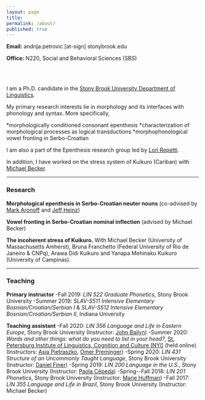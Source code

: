```yaml
---
layout: page
title:
permalink: /about/
published: true
---
```


<strong>Email:</strong> andrija.petrovic [at-sign] stonybrook.edu <!--(<em>contact for full CV</em>)-->

<strong>Office:</strong> N220, Social and Behavioral Sciences (SBS)

<br>
<br>

I am a Ph.D. candidate in the <a href="https://linguistics.stonybrook.edu/">Stony Brook University Department of Linguistics</a>. 

My primary research interests lie in morphology and its interfaces with phonology and syntax. More specifically,

*morphologically conditioned consonant epenthesis 
*characterization of morphological processes as logical transductions 
*morphophonological vowel fronting in Serbo-Croatian

I am also a part of the Epenthesis research group led by <a href="https://linguistics.stonybrook.edu/faculty/lori.repetti/">Lori Repetti</a>.

In addition, I have worked on the stress system of Kuikuro (Cariban) with <a href="https://becker.phonologist.org">Michael Becker</a>.

----

### Research

**Morphological epenthesis in Serbo-Croatian neuter nouns** (co-advised by <a href="https://linguistics.stonybrook.edu/faculty/mark.aronoff/">Mark Aronoff</a> and <a href="http://jeffreyheinz.net">Jeff Heinz</a>)

**Vowel fronting in Serbo-Croatian nominal inflection** (advised by Michael Becker)

**The incoherent stress of Kuikuro.** With Michael Becker (University of Massachusetts Amherst), Bruna Franchetto (Federal University of Rio de Janeiro & CNPq), Arawa Didi Kuikuro and Yanapa Mehinaku Kuikuro (University of Campinas).

----

### Teaching

**Primary instructor**
-Fall 2019: _LIN 522 Graduate Phonetics_, Stony Brook University
-Summer 2019: _SLAV-S511 Intensive Elementary Bosnian/Croatian/Serbian I_ & _SLAV-S512 Intensive Elementary Bosnian/Croatian/Serbian II_, Indiana University

**Teaching assistant**
-Fall 2020: _LIN 356 Language and Life in Eastern Europe_, Stony Brook University (Instructor: <a href="https://linguistics.stonybrook.edu/faculty/john.bailyn/">John Bailyn</a>)
-Summer 2020: _Words and other things: what do you need to list in your head?_, <a href="https://nyi.spb.ru">St. Petersburg Institute of Linguistics, Cognition and Culture (NYI)</a> (held online) (Instructors: <a href="https://asiapietraszko.com">Asia Pietraszko</a>, <a href="https://omer.lingsite.org">Omer Preminger</a>)
-Spring 2020: _LIN 431 Structure of an Uncommonly Taught Language_, Stony Brook University (Instructor: <a href="https://linguistics.stonybrook.edu/faculty/daniel.finer/">Daniel Finer</a>)
-Spring 2019: _LIN 200 Language in the U.S._, Stony Brook University (Instructor: <a href="https://paolacepeda.com">Paola Cépeda</a>)
-Spring--Fall 2018: _LIN 201 Phonetics_, Stony Brook University (Instructor: <a href="https://linguistics.stonybrook.edu/faculty/marie.huffman/">Marie Huffman</a>)
-Fall 2017: _LIN 355 Language and Life in Brazil_, Stony Brook University (Instructor: Michael Becker)
